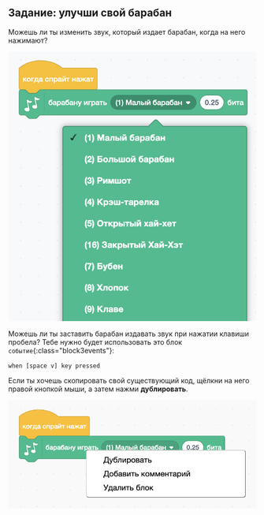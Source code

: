 ## Задание: улучши свой барабан

Можешь ли ты изменить звук, который издает барабан, когда на него нажимают?

![снимок экрана](images/band-drum-sound.png)

Можешь ли ты заставить барабан издавать звук при нажатии клавиши пробела? Тебе нужно будет использовать это блок `событие`{:class="block3events"}:

```blocks3
when [space v] key pressed
```

Если ты хочешь скопировать свой существующий код, щёлкни на него правой кнопкой мыши, а затем нажми **дублировать**.

![снимок экрана](images/band-duplicate-code.png)